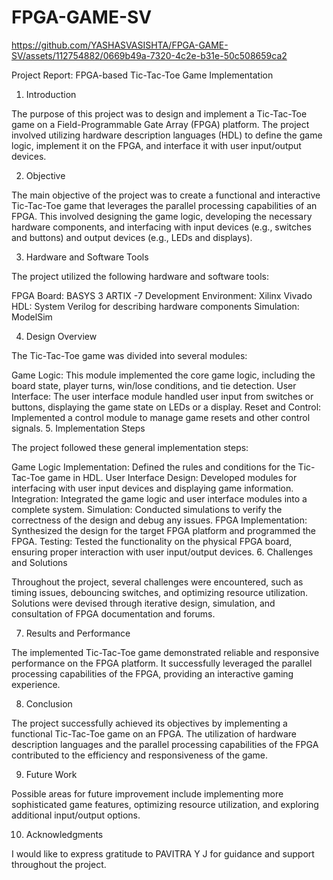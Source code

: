 # FPGA-GAME-SV

https://github.com/YASHASVASISHTA/FPGA-GAME-SV/assets/112754882/0669b49a-7320-4c2e-b31e-50c508659ca2


Project Report: FPGA-based Tic-Tac-Toe Game Implementation

1. Introduction

The purpose of this project was to design and implement a Tic-Tac-Toe game on a Field-Programmable Gate Array (FPGA) platform. The project involved utilizing hardware description languages (HDL) to define the game logic, implement it on the FPGA, and interface it with user input/output devices.

2. Objective

The main objective of the project was to create a functional and interactive Tic-Tac-Toe game that leverages the parallel processing capabilities of an FPGA. This involved designing the game logic, developing the necessary hardware components, and interfacing with input devices (e.g., switches and buttons) and output devices (e.g., LEDs and displays).

3. Hardware and Software Tools

The project utilized the following hardware and software tools:

FPGA Board: BASYS 3 ARTIX -7
Development Environment:  Xilinx Vivado
HDL: System Verilog for describing hardware components
Simulation: ModelSim

4. Design Overview

The Tic-Tac-Toe game was divided into several modules:

Game Logic: This module implemented the core game logic, including the board state, player turns, win/lose conditions, and tie detection.
User Interface: The user interface module handled user input from switches or buttons, displaying the game state on LEDs or a display.
Reset and Control: Implemented a control module to manage game resets and other control signals.
5. Implementation Steps

The project followed these general implementation steps:

Game Logic Implementation: Defined the rules and conditions for the Tic-Tac-Toe game in HDL.
User Interface Design: Developed modules for interfacing with user input devices and displaying game information.
Integration: Integrated the game logic and user interface modules into a complete system.
Simulation: Conducted simulations to verify the correctness of the design and debug any issues.
FPGA Implementation: Synthesized the design for the target FPGA platform and programmed the FPGA.
Testing: Tested the functionality on the physical FPGA board, ensuring proper interaction with user input/output devices.
6. Challenges and Solutions

Throughout the project, several challenges were encountered, such as timing issues, debouncing switches, and optimizing resource utilization. Solutions were devised through iterative design, simulation, and consultation of FPGA documentation and forums.

7. Results and Performance

The implemented Tic-Tac-Toe game demonstrated reliable and responsive performance on the FPGA platform. It successfully leveraged the parallel processing capabilities of the FPGA, providing an interactive gaming experience.

8. Conclusion

The project successfully achieved its objectives by implementing a functional Tic-Tac-Toe game on an FPGA. The utilization of hardware description languages and the parallel processing capabilities of the FPGA contributed to the efficiency and responsiveness of the game.

9. Future Work

Possible areas for future improvement include implementing more sophisticated game features, optimizing resource utilization, and exploring additional input/output options.

10. Acknowledgments

I would like to express gratitude to PAVITRA Y J  for guidance and support throughout the project.
